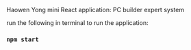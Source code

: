 Haowen Yong
mini React application: PC builder expert system

run the following in terminal to run the application:
### `npm start`